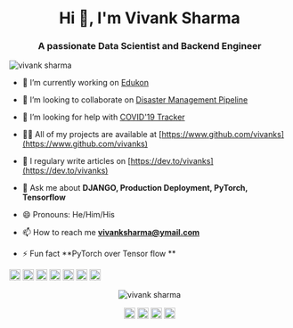 <h1 align="center">Hi 👋, I'm Vivank Sharma</h1>
<h3 align="center">A passionate Data Scientist and Backend Engineer</h3>
<p align="left"> <img src="https://komarev.com/ghpvc/?username=vivanks" alt="vivank sharma" /> </p>

- 🔭 I’m currently working on [Edukon](https://github.com/vivanks/Edukon)

- 👯 I’m looking to collaborate on [Disaster Management Pipeline](https://github.com/vivanks/Disaster-Management-Pipeline)

- 🤔 I’m looking for help with [COVID'19 Tracker](https://github.com/vivanks/COVID19-Tracker)

- 👨‍💻 All of my projects are available at [https://www.github.com/vivanks](https://www.github.com/vivanks)

- 📝 I regulary write articles on [https://dev.to/vivanks](https://dev.to/vivanks)

- 💬 Ask me about **DJANGO, Production Deployment, PyTorch, Tensorflow**

- 😄 Pronouns: He/Him/His

- 📫 How to reach me **vivanksharma@ymail.com**

- ⚡ Fun fact **PyTorch over Tensor flow **

<p align="left"><img src="https://konpa.github.io/devicon/devicon.git/icons/amazonwebservices/amazonwebservices-original-wordmark.svg" alt="amazonwebservices" width="20" height="20"/> <img src="https://konpa.github.io/devicon/devicon.git/icons/android/android-original-wordmark.svg" alt="android" width="20" height="20"/> <img src="https://konpa.github.io/devicon/devicon.git/icons/django/django-original.svg" alt="django" width="20" height="20"/> <img src="https://konpa.github.io/devicon/devicon.git/icons/docker/docker-original-wordmark.svg" alt="docker" width="20" height="20"/> <img src="https://konpa.github.io/devicon/devicon.git/icons/java/java-original-wordmark.svg" alt="java" width="20" height="20"/> <img src="https://konpa.github.io/devicon/devicon.git/icons/postgresql/postgresql-original-wordmark.svg" alt="postgresql" width="20" height="20"/> <img src="https://konpa.github.io/devicon/devicon.git/icons/python/python-original-wordmark.svg" alt="python" width="20" height="20"/></p><p align="center"> <img src="https://github-readme-stats.vercel.app/api?username=vivank sharma&show_icons=true" alt="vivank sharma" /> </p>

<p align="center">
<a href="https://dev.to/vivanks" target="blank"><img align="center" src="https://cdn.jsdelivr.net/npm/simple-icons@3.0.1/icons/dev-dot-to.svg" alt="vivanks" height="20" width="20" /></a>
<a href="https://twitter.com/vivanksharma" target="blank"><img align="center" src="https://cdn.jsdelivr.net/npm/simple-icons@3.0.1/icons/twitter.svg" alt="vivanksharma" height="20" width="20" /></a>
<a href="https://linkedin.com/in/vivanks" target="blank"><img align="center" src="https://cdn.jsdelivr.net/npm/simple-icons@3.0.1/icons/linkedin.svg" alt="vivanks" height="20" width="20" /></a>
<a href="https://fb.com/vivanks" target="blank"><img align="center" src="https://cdn.jsdelivr.net/npm/simple-icons@3.0.1/icons/facebook.svg" alt="vivanks" height="20" width="20" /></a>
</p>
